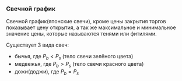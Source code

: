 ### Свечной график
Свечной график(японские свечи), кроме цены закрытия торгов показывает цену открытия, а так же максимальное и минимальное значение цены, которые называются тенями или фитилями.

Существует 3 вида свеч:
- бычья, где $P_b < P_s$ (тело свечи зелёного цвета)
- медвежья, где $P_b > P_s$ (тело свечи красного цвета)
- дожи(доджи), где $P_b = P_s$ 